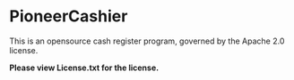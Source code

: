 # PioneerCashier
This is an opensource cash register program, governed by the Apache 2.0 license.

**Please view License.txt for the license.**
